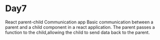 # Day7
React parent-child Communication app
Basic communication between a parent and a child component in a react application.
The parent passes a function to the child,allowing the child to send data back to the parent.
